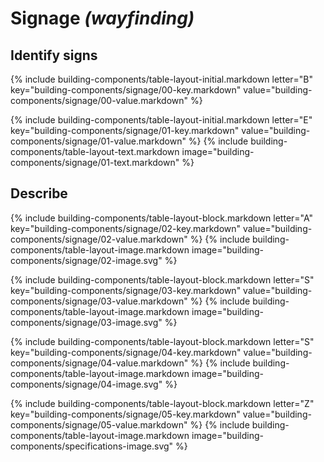 <div data-role="collapsible" data-inset="false">
<h1 class="cart-collapsible-div">Signage <em>(wayfinding)</em></h1>

<dl>


## <span class="caps">**Identify signs**</span>

{% include building-components/table-layout-initial.markdown letter="B" key="building-components/signage/00-key.markdown" value="building-components/signage/00-value.markdown" %}

{% include building-components/table-layout-initial.markdown letter="E" key="building-components/signage/01-key.markdown" value="building-components/signage/01-value.markdown" %}
{% include building-components/table-layout-text.markdown image="building-components/signage/01-text.markdown" %}

## <span class="caps">**Describe**</span>

{% include building-components/table-layout-block.markdown letter="A" key="building-components/signage/02-key.markdown" value="building-components/signage/02-value.markdown"  %}
{% include building-components/table-layout-image.markdown image="building-components/signage/02-image.svg" %}

{% include building-components/table-layout-block.markdown letter="S" key="building-components/signage/03-key.markdown" value="building-components/signage/03-value.markdown"  %}
{% include building-components/table-layout-image.markdown image="building-components/signage/03-image.svg" %}

{% include building-components/table-layout-block.markdown letter="S" key="building-components/signage/04-key.markdown" value="building-components/signage/04-value.markdown"  %}
{% include building-components/table-layout-image.markdown image="building-components/signage/04-image.svg" %}

{% include building-components/table-layout-block.markdown letter="Z" key="building-components/signage/05-key.markdown" value="building-components/signage/05-value.markdown"  %}
{% include building-components/table-layout-image.markdown image="building-components/specifications-image.svg" %}

</dl>
</div>
